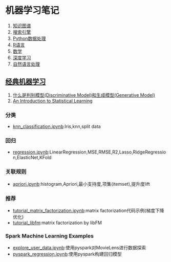 # 机器学习笔记
1. [知识图谱](knowledge-graph)
1. [搜索引擎](search-engine)
1. [Python数据处理](data-processing)
1. [R语言](r)
1. [数学](math)
1. [深度学习](deep-learning)
1. [自然语言处理](natural-language-processing)


## [经典机器学习][50]
1. [什么是判别模型(Discriminative Model)和生成模型(Generative Model)][51]
1. [An Introduction to Statistical Learning][52]

### 分类
- [knn_classification.ipynb](knn_classification.ipynb):Iris,knn,split data

### 回归
- [regression.ipynb](regression.ipynb):LinearRegression,MSE,RMSE,R2,Lasso,RidgeRegression,ElasticNet,KFold

### 关联规则
- [apriori.ipynb](apriori.ipynb):histogram,Apriori,最小支持度,项集(itemset),提升度lift

### 推荐
- [tutorial_matrix_factorization.ipynb](tutorial_matrix_factorization.ipynb):matrix factorization代码示例(梯度下降优化)
- [tutorial_libfm](tutorial_libfm):matrix factorization by libFM

### Spark Machine Learning Examples
- [explore_user_data.ipynb](pyspark_explore_user_data.ipynb):使用pyspark对MovieLens进行数据探索
- [pyspark_regression.ipynb](pyspark_regression.ipynb):使用pyspark构建回归模型


[50]: machine-learning/
[51]: machine-learning/DiscriminativeModelGenerativeModel.md
[52]: machine-learning/ISLR-Sixth

